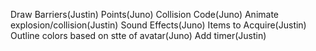 Draw Barriers(Justin)
Points(Juno)
Collision Code(Juno)
Animate explosion/collision(Justin)
Sound Effects(Juno)
Items to Acquire(Justin)
Outline colors based on stte of avatar(Juno)
Add timer(Justin)
